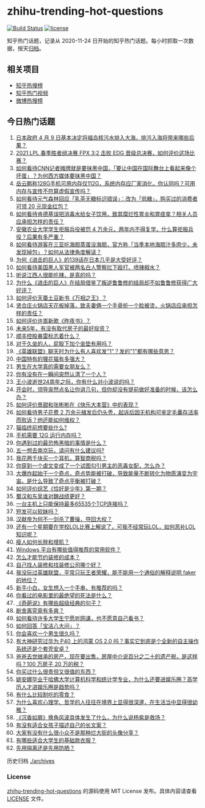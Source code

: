 # zhihu-trending-hot-questions

[![Build Status](https://github.com/justjavac/zhihu-trending-hot-questions/workflows/ci/badge.svg?branch=master)](https://github.com/justjavac/zhihu-trending-hot-questions/actions)
[![license](https://img.shields.io/github/license/justjavac/zhihu-trending-hot-questions)](https://github.com/justjavac/zhihu-trending-hot-questions/blob/master/LICENSE)

知乎热门话题，记录从 2020-11-24 日开始的知乎热门话题。每小时抓取一次数据，按天[归档](./archives)。

## 相关项目

- [知乎热搜榜](https://github.com/justjavac/zhihu-trending-top-search)
- [知乎热门视频](https://github.com/justjavac/zhihu-trending-hot-video)
- [微博热搜榜](https://github.com/justjavac/weibo-trending-hot-search)

## 今日热门话题

<!-- BEGIN -->
<!-- 最后更新时间 Mon Apr 12 2021 03:04:49 GMT+0800 (China Standard Time) -->
1. [日本政府 4 月 9 日基本决定将福岛核污水排入大海，排污入海将带来哪些后果？](https://www.zhihu.com/question/453704409)
1. [2021 LPL 春季胜者组决赛 FPX 3:2 击败 EDG 晋级总决赛，如何评价这场比赛？](https://www.zhihu.com/question/454071132)
1. [如何看待CNN记者摊牌就是要抹黑中国，「要让中国在国际舞台上看起来像个坏蛋」？为何西方媒体要抹黑中国？](https://www.zhihu.com/question/453714590)
1. [岳云鹏称128G手机可用内存仅112G，系统内存应厂家消化，你认同吗？可用内存与宣传不符算虚假宣传吗？](https://www.zhihu.com/question/454063985)
1. [如何看待元气森林回应「乳茶无糖标识错误」：改为「低糖」，购买过的消费者可领 20 元现金红包？](https://www.zhihu.com/question/454016260)
1. [如何看待肯德基误把消毒水给女子饮用，致其糜烂性胃炎和胃痉挛？相关人员应承担怎样的责任？](https://www.zhihu.com/question/454007003)
1. [安徽农业大学学生拒服兵役被罚 4 万余元，两年内不得复学，什么算拒服兵役？后果有多严重？](https://www.zhihu.com/question/452942849)
1. [如何看待游客在三亚吃海胆蒸蛋没海胆，官方称「当季本地海胆汁多肉少，未发现掉包」？如何从法律角度解读？](https://www.zhihu.com/question/454031777)
1. [为何《进击的巨人》的139话在日本几乎是大受好评？](https://www.zhihu.com/question/453645866)
1. [如何看待美国黑人军官被两名白人警察拦下殴打、喷辣椒水？](https://www.zhihu.com/question/454054826)
1. [听说江西人很能吃辣，是真的吗？](https://www.zhihu.com/question/406439662)
1. [为什么《进击的巨人》在结局借鉴了叛逆鲁鲁修的结局却不如鲁鲁修获得广大好评？](https://www.zhihu.com/question/453979353)
1. [如何评价天蚕土豆新书《万相之王》？](https://www.zhihu.com/question/453333735)
1. [贤合庄火锅店天花板掉落，致夫妻俩一个手骨折一个脸被烫，火锅店应承担怎样的责任？](https://www.zhihu.com/question/454094663)
1. [如何评价许嵩新歌《昨夜书》？](https://www.zhihu.com/question/454001392)
1. [未来5年，有没有取代房子的最好投资？](https://www.zhihu.com/question/441692710)
1. [顺丰控股暴雷标志着什么？](https://www.zhihu.com/question/453684614)
1. [对于久坐的人，屁股下加个坐垫有用吗？](https://www.zhihu.com/question/355087220)
1. [《英雄联盟》聊天时为什么有人喜欢发"1"？发的"1"都有哪些意思？](https://www.zhihu.com/question/453992325)
1. [中国特有的狸花猫有多强大？](https://www.zhihu.com/question/423321345)
1. [男生在大学真的需要女朋友么？](https://www.zhihu.com/question/22503810)
1. [你有没有在一瞬间突然认清了一个人？](https://www.zhihu.com/question/322856732)
1. [王小波逝世24周年之际，你有什么对小波说的吗？](https://www.zhihu.com/question/453877246)
1. [开会时，领导突然点名让你讲几句，但你却没有提前做好准备的时候，该怎么办？](https://www.zhihu.com/question/454031031)
1. [如何评价景甜和张彬彬在《快乐大本营》中的表现？](https://www.zhihu.com/question/453944337)
1. [如何看待男子花费 2 万余元植发后仍头秃，起诉后因无机构可鉴定毛囊存活率而败诉？他还能如何维权？](https://www.zhihu.com/question/453680714)
1. [猫临终前想要些什么?](https://www.zhihu.com/question/28352696)
1. [手机需要 12G 运行内存吗？](https://www.zhihu.com/question/375186677)
1. [你遇到过的最恐怖黑暗的事情是什么？](https://www.zhihu.com/question/446146770)
1. [五一想去南京玩，请问有什么建议吗?](https://www.zhihu.com/question/452126877)
1. [我花两千块买一个耳机，算智商税吗？](https://www.zhihu.com/question/439584381)
1. [你穿到一个虐文变成了一个试图勾引男主的恶毒女配，怎么办？](https://www.zhihu.com/question/413029409)
1. [大爆炸起始于一个奇点，奇点势能被打破，导致能量不断转化为物质演变为宇宙。是什么导致了奇点平衡被打破？](https://www.zhihu.com/question/453119283)
1. [如何评价综艺《恰好是少年》第一期？](https://www.zhihu.com/question/453780965)
1. [蜀汉和东吴谁对魏战绩更好？](https://www.zhihu.com/question/452076744)
1. [一台主机上只能保持最多65535个TCP连接吗？](https://www.zhihu.com/question/361111920)
1. [短发可以软妹吗？](https://www.zhihu.com/question/350710025)
1. [汉献帝为何不一剑杀了曹操，夺回大权？](https://www.zhihu.com/question/342843416)
1. [还有一个星期要在学校LOL比赛上解说了，可我不经常玩LOL，如何恶补LOL知识呢？](https://www.zhihu.com/question/453811297)
1. [瘦人如何长胖和增肌？](https://www.zhihu.com/question/21475064)
1. [Windows 平台有哪些值得推荐的常用软件？](https://www.zhihu.com/question/22109444)
1. [怎么才能节约装修的成本？](https://www.zhihu.com/question/446865075)
1. [自己找人装修和找装修公司哪个好？](https://www.zhihu.com/question/342779357)
1. [我没玩过英雄联盟，平常只玩王者荣耀，能不能用一个通俗的解释说明 faker 的地位？](https://www.zhihu.com/question/432404612)
1. [新手小白，女生想入一个手串，有推荐的吗？](https://www.zhihu.com/question/452985050)
1. [你看过的电影里的最绝望的死法是什么？](https://www.zhihu.com/question/26685253)
1. [《奇葩说》有哪些超级经典的句子？](https://www.zhihu.com/question/46266923)
1. [断舍离究竟有多爽？](https://www.zhihu.com/question/446430795)
1. [如何看待许多大学生宁愿听网课，也不愿意自己看书？](https://www.zhihu.com/question/453875656)
1. [如何回答「宝洁八大问」？](https://www.zhihu.com/question/19889186)
1. [你会喜欢一个男生很久吗？](https://www.zhihu.com/question/453105533)
1. [有大神研究过华为 P40 上的鸿蒙 OS 2.0 吗？事实它到底是个全新的自主操作系统还是个套壳安卓？](https://www.zhihu.com/question/448136663)
1. [爸爸去世继承的房产，现在要出售，房屋中介说百分之二十的遗产税，是这样吗？100 万房子 20 万的税？](https://www.zhihu.com/question/348287427)
1. [你买过什么很贵但又很值的东西？](https://www.zhihu.com/question/342482043)
1. [姚安娜毕业于哈佛大学计算机科学和统计学专业，为什么还要进娱乐圈？高学历人才进娱乐圈是趋势吗？](https://www.zhihu.com/question/439314149)
1. [有什么比较耐吃的零食？](https://www.zhihu.com/question/62354587)
1. [为什么喜欢心理学、哲学的人往往在境界上显得很深邃，在生活当中显得很幼稚？](https://www.zhihu.com/question/30196004)
1. [《沉香如屑》换角风波具体发生了什么，为什么说杨紫是救场？](https://www.zhihu.com/question/452766505)
1. [有没有适合女孩子描述自己的长文案？](https://www.zhihu.com/question/448611410)
1. [大家有没有什么很小众不是那种烂大街的头像分享？](https://www.zhihu.com/question/377147181)
1. [有哪些适合大学生的基础款衣服？](https://www.zhihu.com/question/291155855)
1. [先用隔离还是先用防晒？](https://www.zhihu.com/question/399883021)
<!-- END -->

历史归档 [./archives](./archives)

### License

[zhihu-trending-hot-questions](https://github.com/justjavac/zhihu-trending-hot-questions) 的源码使用 MIT License 发布。具体内容请查看 [LICENSE](./LICENSE) 文件。
